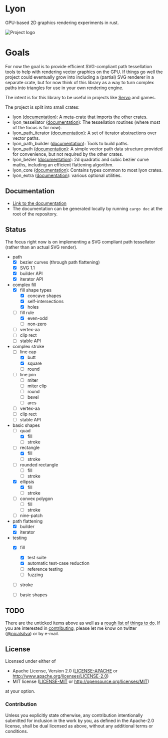 # Lyon
GPU-based 2D graphics rendering experiments in rust.

<img src="https://nical.github.io/lyon-doc/lyon-logo.svg" alt="Project logo">

# Goals

For now the goal is to provide efficient SVG-compliant path tessellation tools to help with rendering vector graphics on the GPU. If things go well the project could eventually grow into including a (partial) SVG renderer in a separate crate, but for now think of this library as a way to turn complex paths into triangles for use in your own rendering engine.

The intent is for this library to be useful in projects like [Servo](https://servo.org/) and games.

The project is split into small crates:
* lyon ([documentation](https://nical.github.io/lyon-doc/lyon/)): A meta-crate that imports the other crates.
* lyon_tessellator ([documentation](https://nical.github.io/lyon-doc/lyon_tessellator/)): The tessellation routines (where most of the focus is for now).
* lyon_path_iterator ([documentation](https://nical.github.io/lyon-doc/lyon_path_iterator/)): A set of iterator abstractions over vector paths.
* lyon_path_builder ([documentation](https://nical.github.io/lyon-doc/lyon_path_builder/)): Tools to build paths.
* lyon_path ([documentation](https://nical.github.io/lyon-doc/lyon_path/)): A simple vector path data structure provided for convenience, but not required by the other crates.
* lyon_bezier ([documentation](https://nical.github.io/lyon-doc/lyon_bezier/)): 2d quadratic and cubic bezier curve maths, including an efficient flattening algorithm.
* lyon_core ([documentation](https://nical.github.io/lyon-doc/lyon_core/)): Contains types common to most lyon crates.
* lyon_extra ([documentation](https://nical.github.io/lyon-doc/lyon_extra/)): various optional utilities.

## Documentation

* [Link to the documentation](nical.github.io/lyon-doc/lyon)
* The documentation can be generated locally by running ```cargo doc``` at the root of the repository.

## Status

The focus right now is on implementing a SVG compliant path tessellator (rather than an actual SVG render).

- path
  - [x] bezier curves (through path flattening)
  - [x] SVG 1.1
  - [x] builder API
  - [x] iterator API
- complex fill
  - [x] fill shape types
    - [x] concave shapes
    - [x] self-intersections
    - [x] holes
  - [ ] fill rule
    - [x] even-odd
    - [ ] non-zero
  - [ ] vertex-aa
  - [ ] clip rect
  - [ ] stable API
- complex stroke
  - [ ] line cap
    - [x] butt
    - [x] square
    - [ ] round
  - [ ] line join
    - [ ] miter
    - [ ] miter clip
    - [ ] round
    - [ ] bevel
    - [ ] arcs
  - [ ] vertex-aa
  - [ ] clip rect
  - [ ] stable API
- basic shapes
  - [ ] quad
    - [x] fill
    - [ ] stroke
  - [ ] rectangle
    - [x] fill
    - [ ] stroke
  - [ ] rounded rectangle
    - [ ] fill
    - [ ] stroke
  - [x] ellipsis
    - [x] fill
    - [ ] stroke
  - [ ] convex polygon
    - [ ] fill
    - [ ] stroke
  - [ ] nine-patch
- path flattening
  - [x] builder
  - [x] iterator
- testing
  - [x] fill
    - [x] test suite
    - [x] automatic test-case reduction
    - [ ] reference testing
    - [ ] fuzzing
  - [ ] stroke
  - [ ] basic shapes


## TODO

There are the unticked items above as well as a [rough list of things to do](https://github.com/nical/lyon/wiki/TODO). If you are interested in [contributing](https://github.com/nical/lyon/wiki/Contribute), please let me know on twitter ([@nicalsilva](https://twitter.com/nicalsilva)) or by e-mail.


## License

Licensed under either of

 * Apache License, Version 2.0 ([LICENSE-APACHE](LICENSE-APACHE) or http://www.apache.org/licenses/LICENSE-2.0)
 * MIT license ([LICENSE-MIT](LICENSE-MIT) or http://opensource.org/licenses/MIT)

at your option.

### Contribution

Unless you explicitly state otherwise, any contribution intentionally submitted for inclusion in the work by you, as defined in the Apache-2.0 license, shall be dual licensed as above, without any additional terms or conditions.

